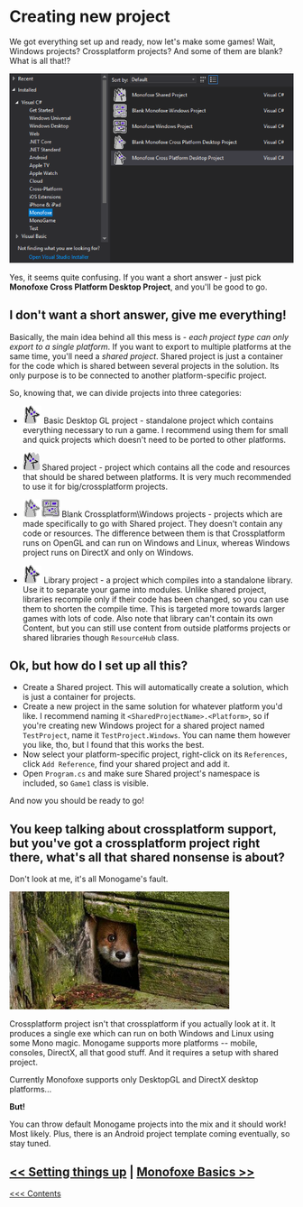 # Creating new project

We got everything set up and ready, now let's make some games! Wait, Windows projects? Crossplatform projects? And some of them are blank? What is all that!?

![templates](Templates.png)

Yes, it seems quite confusing. If you want a short answer - just pick **Monofoxe Cross Platform Desktop Project**, and you'll be good to go. 



## I don't want a short answer, give me everything!

Basically, the main idea behind all this mess is - *each project type can only export to a single platform*. If you want to export to multiple platforms at the same time, you'll need a *shared project*. Shared project is just a container for the code which is shared between several projects in the solution. Its only purpose is to be connected to another platform-specific project. 

So, knowing that, we can divide projects into three categories:

- ![](CrossplatformProject.png) Basic Desktop GL project - standalone project which contains everything necessary to run a game. I recommend using them for small and quick projects which doesn't need to be ported to other platforms.

- ![](SharedProject.png) Shared project - project which contains all the code and resources that should be shared between platforms. It is very much recommended to use it for big/crossplatform projects. 

- ![](WinCrossplatformProjectsEmpty.png) Blank Crossplatform\Windows projects - projects which are made specifically to go with Shared project. They doesn't contain any code or resources. The difference between them is that Crossplatform runs on OpenGL and can run on Windows and Linux, whereas Windows project runs on DirectX and only on Windows.  

- ![](LibraryProject.png) Library project - a project which compiles into a standalone library. Use it to separate your game into modules. Unlike shared project, libraries recompile only if their code has been changed, so you can use them to shorten the compile time. This is targeted more towards larger games with lots of code. Also note that library can't contain its own Content, but you can still use content from outside platforms projects or shared libraries though `ResourceHub` class.

  

## Ok, but how do I set up all this?

- Create a Shared project. This will automatically create a solution, which is just a container for projects.
- Create a new project in the same solution for whatever platform you'd like. I recommend naming it `<SharedProjectName>.<Platform>`, so if you're creating new Windows project for a shared project named `TestProject`, name it `TestProject.Windows`. You can name them however you like, tho, but I found that this works the best.
- Now select your platform-specific project, right-click on its `References`, click `Add Reference`, find your shared project and add it.
- Open `Program.cs` and make sure Shared project's namespace is included, so `Game1` class is visible. 

And now you should be ready to go!



## You keep talking about crossplatform support, but you've got a crossplatform project right there, what's all that shared nonsense is about?

Don't look at me, it's all Monogame's fault.

![](FoxeHiding.png)

Crossplatform project isn't that crossplatform if you actually look at it. It produces a single exe which can run on both Windows and Linux using some Mono magic. Monogame supports more platforms -- mobile, consoles, DirectX, all that good stuff. And it requires a setup with shared project.

Currently Monofoxe supports only DesktopGL and DirectX desktop platforms...

**But!**

You can throw default Monogame projects into the mix and it should work! Most likely. Plus, there is an Android project template coming eventually, so stay tuned.



## [<< Setting things up](SettingThingsUp.md)	|	[Monofoxe Basics >>](MonofoxeBasics.md)

[<<< Contents](Contents.md)